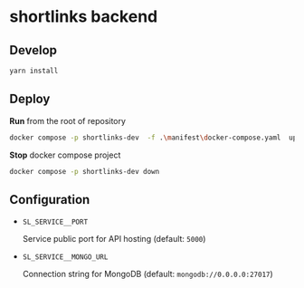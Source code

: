 # shortlinks backend

## Develop

```sh
yarn install
```



## Deploy

**Run** from the root of repository

```sh
docker compose -p shortlinks-dev  -f .\manifest\docker-compose.yaml  up -d
```

**Stop** docker compose project

```sh
docker compose -p shortlinks-dev down
```

## Configuration

* `SL_SERVICE__PORT`

    Service public port for API hosting (default: `5000`)

* `SL_SERVICE__MONGO_URL`

    Connection string for MongoDB (default: `mongodb://0.0.0.0:27017`)